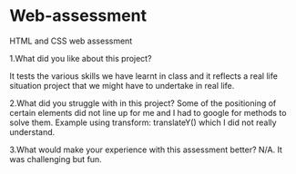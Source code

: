 # Web-assessment

HTML and CSS web assessment

1.What did you like about this project?

It tests the various skills we have learnt in class and it reflects a real life situation project that we might have to undertake in real life.

2.What did you struggle with in this project?
Some of the positioning of certain elements did not line up for me and I had to google for methods to solve them. Example using transform: translateY() which I did not really understand.

3.What would make your experience with this assessment better?
N/A. It was challenging but fun.
